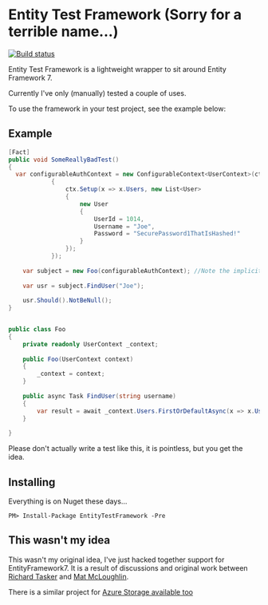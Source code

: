 # Entity Test Framework (Sorry for a terrible name...)
[![Build status](https://ci.appveyor.com/api/projects/status/56vpe1r766l4ofxe?svg=true)](https://ci.appveyor.com/project/JoeStead/entitytestframework)

Entity Test Framework is a lightweight wrapper to sit around Entity Framework 7.

Currently I've only (manually) tested a couple of uses.

To use the framework in your test project, see the example below:

## Example
```csharp
[Fact]
public void SomeReallyBadTest()
{
  var configurableAuthContext = new ConfigurableContext<UserContext>(ctx =>
            {
                ctx.Setup(x => x.Users, new List<User>
                {
                    new User
                    {
                        UserId = 1014,
                        Username = "Joe",
                        Password = "SecurePassword1ThatIsHashed!"
                    }
                });
            });
			
	var subject = new Foo(configurableAuthContext); //Note the implicit conversion
	
	var usr = subject.FindUser("Joe");
	
	usr.Should().NotBeNull();
}	
```

```csharp

public class Foo
{
	private readonly UserContext _context;
	
	public Foo(UserContext context)
	{
		_context = context;
	}
	
	public async Task FindUser(string username)
	{
		var result = await _context.Users.FirstOrDefaultAsync(x => x.Username == username);	
	}	
	
}
```

Please don't actually write a test like this, it is pointless, but you get the idea.

## Installing
Everything is on Nuget these days...

`PM> Install-Package EntityTestFramework -Pre`

## This wasn't my idea
This wasn't my original idea, I've just hacked together support for EntityFramework7. It is a result of discussions and original work between [Richard Tasker](https://twitter.com/ritasker) and [Mat McLoughlin](https://twitter.com/mat_mcloughlin).

There is a similar project for [Azure Storage available too](https://github.com/pier8software/Azure.Storage) 



